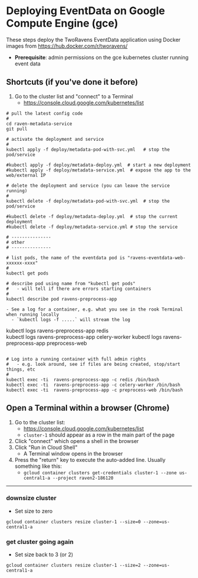 # Deploying EventData on Google Compute Engine (gce)

These steps deploy the TwoRavens EventData application using Docker images from https://hub.docker.com/r/tworavens/

- **Prerequisite**: admin permissions on the gce kubernetes cluster running event data


## Shortcuts (if you've done it before)

1. Go to the cluster list and "connect" to a Terminal
    - https://console.cloud.google.com/kubernetes/list

```
# pull the latest config code
#
cd raven-metadata-service
git pull

# activate the deployment and service
#
kubectl apply -f deploy/metadata-pod-with-svc.yml   # stop the pod/service

#kubectl apply -f deploy/metadata-deploy.yml  # start a new deployment
#kubectl apply -f deploy/metadata-service.yml  # expose the app to the web/external IP

# delete the deployment and service (you can leave the service running)
#
kubectl delete -f deploy/metadata-pod-with-svc.yml  # stop the pod/service

#kubectl delete -f deploy/metadata-deploy.yml  # stop the current deployment
#kubectl delete -f deploy/metadata-service.yml # stop the service

# ---------------
# other
# ---------------

# list pods, the name of the eventdata pod is "ravens-eventdata-web-xxxxxx-xxxx"
#
kubectl get pods

# describe pod using name from "kubectl get pods"
#   - will tell if there are errors starting containers
#
kubectl describe pod ravens-preprocess-app

- See a log for a container, e.g. what you see in the rook Terminal when running locally
  - `kubectl logs -f .....` will stream the log

  ```
  kubectl logs ravens-preprocess-app redis  
  kubectl logs ravens-preprocess-app celery-worker
  kubectl logs ravens-preprocess-app preprocess-web  
  ```

# Log into a running container with full admin rights
#   - e.g. look around, see if files are being created, stop/start things, etc
#
kubectl exec -ti  ravens-preprocess-app -c redis /bin/bash
kubectl exec -ti  ravens-preprocess-app -c celery-worker /bin/bash
kubectl exec -ti  ravens-preprocess-app -c preprocess-web /bin/bash

```

## Open a Terminal within a browser (Chrome)

1. Go to the cluster list:
    - https://console.cloud.google.com/kubernetes/list
    - `cluster-1` should appear as a row in the main part of the page
1. Click "connect" which opens a shell in the browser
1. Click "Run in Cloud Shell"
    - A Terminal window opens in the browser
1. Press the "return" key to execute the auto-added line.  Usually something like this:
    - `gcloud container clusters get-credentials cluster-1 --zone us-central1-a --project raven2-186120`


---


### downsize cluster

- Set size to zero

```
gcloud container clusters resize cluster-1 --size=0 --zone=us-central1-a
```

### get cluster going again

- Set size back to 3 (or 2)

```
gcloud container clusters resize cluster-1 --size=2 --zone=us-central1-a
```

